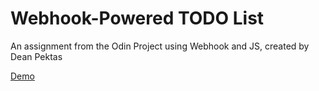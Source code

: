 # Webhook-Powered TODO List
An assignment from the Odin Project using Webhook and JS, created by Dean Pektas

[Demo](https://deanpektas27.github.io/todo-list-webpack/)